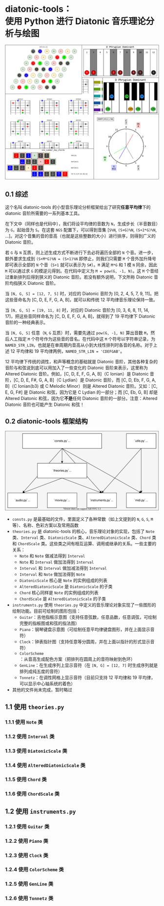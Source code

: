 # diatonic-tools：<br>使用 Python 进行 Diatonic 音乐理论分析与绘图

![1_showcase](README.assets/1_showcase.svg)

## 0.1  综述

这个名叫 diatonic-tools 的小型音乐理论分析框架给出了研究**任意平均律**下的 diatonic 音阶所需要的一系列基本工具。

在下文中（同样也是代码中），我们将设平均律的音数为 `N`，生成步长（半音数目）为 `G`，起始音为 `S`。在这套 `NGS` 配置下，可以得到音集 [`S%N`, `(S+G)%N`, `(S+2*G)%N`, ...]。对这个音集的音的音高（也就是这些整数的大小）进行排序，则得到广义的 Diatonic 音阶。

若 `G` 与 `N` 互质，则上述生成方式不断进行下去必将遍历全部的 `N` 个音。进一步，额外要求生成到 `(S+M*G)%N = (S+1)%N` 即停止，则我们只需要 `M` 个音外加升降号即可表示全部的 `N` 个音（`S+1` 就可以表示为 `S#`）。`M` 满足 `M*G` 和 1 模 `N` 同余，因此 `M` 可以通过求 `G` 的模逆元得到。在代码中定义为 `M = pow(G, -1, N)`。这 `M` 个音经过重新排列后得到狭义的 Diatonic 音阶。若没有额外说明，下文所称 Diatonic 音阶均指狭义 Diatonic 音阶。

当 `[N, G, S] = [12, 7, 5]` 时，对应的 Diatonic 音阶为 [0, 2, 4, 5, 7, 9, 11]。把这些音命名为 [C, D, E, F, G, A, B]，就可以和传统 12 平均律音乐理论保持一致。

当 `[N, G, S] = [19, 11, 8]` 时，对应的 Diatonic 音阶为 [0, 3, 6, 8, 11, 14, 17]，把这些音同样命名为 [C, D, E, F, G, A, B]，就得到了 19 平均律下 Diatonic 音阶的一种经典表示。

当 `[N, G, S]` 任意（`N`, `G` 互质）时，需要先通过 `pow(G, -1, N)` 算出音数 `M`，然后人工指定 `M` 个符号作为这些音的音名。在代码中这 `M` 个符号以字符串记录，为 `NAMED_STR_LIN`，也就是在单周期内音高从小到大线性排列时各音的名称。对于上述 12 平均律和 19 平均律两例，`NAMED_STR_LIN = 'CDEFGAB'`。

12 平均律下传统的调性，和声等概念的基础就是 Diatonic 音阶，其他各种复杂的音阶与和弦说到底可以用加入了一些变化的 Diatonic 音阶来表示，这里称为 Altered Diatonic 音阶。例如，[C, D, E, F, G, A, B]（C Ionian）是 Diatonic 音阶，[C, D, E, F#, G, A, B]（C Lydian）是 Diatonic 音阶，而 [C, D, Eb, F, G, A, B]（C Ionian(b3) 或 C Melodic Minor）则是 Altered Diatonic 音阶。又如：[C, E, G, F#] 是 Diatonic 和弦，因为它是 C Lydian 的一部分；而 [C, Eb, G, B] 却是 Altered Diatonic 和弦，因为它**不是**任何 Diatonic 音阶的一部分。注意：Altered Diatonic 音阶也可能产生 Diatonic 和弦！

## 0.2  diatonic-tools 框架结构

![diatonic-tools框架结构](README.assets/2_diatonic-tools框架结构.svg)



* `consts.py` 是最基础的文件，里面定义了各种常数（如上文提到的 `N`, `G`, `S`, `M` 等）、名称、色彩方案以及常用函数
* `theories.py` 是 diatonic-tools 的核心，音乐理论对象的实现，包括了 `Note` 类、`Interval` 类、`DiatonicScale` 类、`AlteredDiatonicScale` 类、`Chord` 类和 `ChordScale` 类。这些类之间有相互运算、调用或继承的关系。一些主要的关系：
  * `Note` 和 `Note` 做减法得到 `Interval`
  * `Note` 和 `Interval` 做加法得到 `Interval`
  * `Interval` 和 `Interval` 做加减法得到 `Interval`
  * `Interval` 和 `Note` 做加法得到 `Note`
  * `DiatonicScale` 核心是 `Note` 的实例组成的列表
  * `AlteredDiatonicScale` 是 `DiatonicScale` 的子类
  * `Chord` 核心同样是 `Note` 的实例组成的列表
  * `ChordScale` 是 `AlteredDiatonicScale` 的子类
* `instruments.py` 使用 `theories.py` 中定义的音乐理论对象实现了一些图形的绘制功能。目前可绘制的图形包括：
  * `Guitar`：吉他指板示意图（支持任意弦数，任意品数，任意调弦，可绘制完整的指板图或和弦的指法图）
  * `Piano`：钢琴键盘示意图（可绘制任意平均律键盘图形，并在上面显示音符）
  * `Clock`：钟表指针图（支持任意等分圆周，并在上面以指针的形式显示音符）
  * `ColorScheme`：从音高生成配色方案（把排列在圆周上的音符映射到色环）
  * `GenLine`：在生成序列上显示音符（在 `[N, G] = [12, 7]` 时生成序列就是排列成纯五度的音符）
  * `Tonnetz`：在调性网格上显示音符（目前只支持 12 平均律和 19 平均律，可以显示中心轴系统的着色）
* 其他的文件尚未完成，暂时略过

## 1.1  使用 `theories.py`

### 1.1.1 使用 `Note` 类



### 1.1.2 使用 `Interval` 类



### 1.1.3 使用 `DiatonicScale` 类



### 1.1.4 使用 `AlteredDiatonicScale` 类



### 1.1.5 使用 `Chord` 类



### 1.1.6 使用 `ChordScale` 类



## 1.2 使用 `instruments.py`

### 1.2.1 使用 `Guitar` 类



### 1.2.2 使用 `Piano` 类



### 1.2.3 使用 `Clock` 类



### 1.2.4 使用 `ColorScheme` 类



### 1.2.5 使用 `GenLine` 类



### 1.2.6 使用 `Tonnetz` 类



